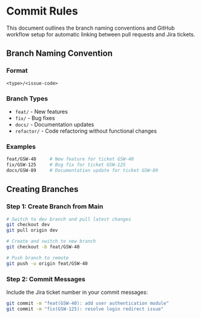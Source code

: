 # Commit Rules

This document outlines the branch naming conventions and GitHub workflow setup for automatic linking between pull requests and Jira tickets.

## Branch Naming Convention

### Format
```
<type>/<issue-code>
```

### Branch Types
- `feat/` - New features
- `fix/` - Bug fixes
- `docs/` - Documentation updates
- `refactor/` - Code refactoring without functional changes
### Examples
```bash
feat/GSW-40     # New feature for ticket GSW-40
fix/GSW-125     # Bug fix for ticket GSW-125 
docs/GSW-89     # Documentation update for ticket GSW-89
```

## Creating Branches

### Step 1: Create Branch from Main
```bash
# Switch to dev branch and pull latest changes
git checkout dev
git pull origin dev

# Create and switch to new branch
git checkout -b feat/GSW-40

# Push branch to remote
git push -u origin feat/GSW-40
```

### Step 2: Commit Messages
Include the Jira ticket number in your commit messages:
```bash
git commit -m "feat(GSW-40): add user authentication module"
git commit -m "fix(GSW-125): resolve login redirect issue"
```